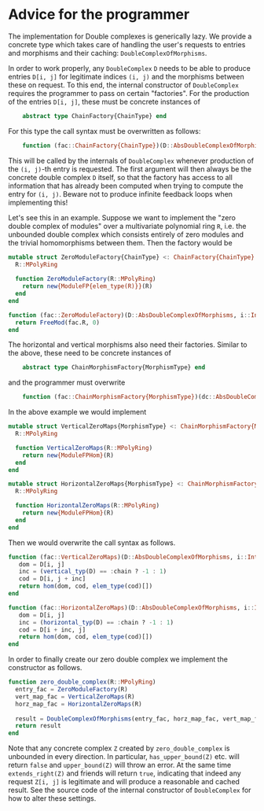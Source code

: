 # Advice for the programmer

The implementation for Double complexes is generically lazy. We provide 
a concrete type which takes care of handling the user's requests 
to entries and morphisms and their caching: `DoubleComplexOfMorphisms`. 

In order to work properly, any `DoubleComplex` `D` needs to be able to produce
entries `D[i, j]` for legitimate indices `(i, j)` and the morphisms between 
these on request. To this end, the internal constructor of `DoubleComplex` 
requires the programmer to pass on certain "factories". For the production 
of the entries `D[i, j]`, these must be concrete instances of 
```julia 
    abstract type ChainFactory{ChainType} end
```
For this type the call syntax must be overwritten as follows:
```julia
    function (fac::ChainFactory{ChainType})(D::AbsDoubleComplexOfMorphisms, i::Int, j::Int)::ChainType where {ChainType}
```
This will be called by the internals of `DoubleComplex` whenever production of the `(i, j)`-th 
entry is requested. The first argument will then always be the concrete double complex `D` itself, 
so that the factory has access to all information that has already been computed when trying 
to compute the entry for `(i, j)`. Beware not to produce infinite feedback loops when implementing this!

Let's see this in an example. Suppose we want to implement the "zero double complex of modules" 
over a multivariate polynomial ring `R`, i.e. the unbounded double complex which consists 
entirely of zero modules and the trivial homomorphisms between them. Then the factory would be 
```julia
mutable struct ZeroModuleFactory{ChainType} <: ChainFactory{ChainType}
  R::MPolyRing
  
  function ZeroModuleFactory(R::MPolyRing)
    return new{ModuleFP{elem_type(R)}}(R)
  end
end

function (fac::ZeroModuleFactory)(D::AbsDoubleComplexOfMorphisms, i::Int, j::Int)
  return FreeMod(fac.R, 0)
end
```

The horizontal and vertical morphisms also need their factories. Similar to the above, these 
need to be concrete instances of 
```julia
    abstract type ChainMorphismFactory{MorphismType} end
```
and the programmer must overwrite 
```julia
    function (fac::ChainMorphismFactory{MorphismType})(dc::AbsDoubleComplexOfMorphisms, i::Int, j::Int)::MorphismType where {MorphismType}
```
In the above example we would implement
```julia
mutable struct VerticalZeroMaps{MorphismType} <: ChainMorphismFactory{MorphismType}
  R::MPolyRing

  function VerticalZeroMaps(R::MPolyRing)
    return new{ModuleFPHom}(R)
  end
end

mutable struct HorizontalZeroMaps{MorphismType} <: ChainMorphismFactory{MorphismType}
  R::MPolyRing

  function HorizontalZeroMaps(R::MPolyRing)
    return new{ModuleFPHom}(R)
  end
end
```
Then we would overwrite the call syntax as follows.
```julia
function (fac::VerticalZeroMaps)(D::AbsDoubleComplexOfMorphisms, i::Int, j::Int)
   dom = D[i, j]
   inc = (vertical_typ(D) == :chain ? -1 : 1)
   cod = D[i, j + inc]
   return hom(dom, cod, elem_type(cod)[])
end

function (fac::HorizontalZeroMaps)(D::AbsDoubleComplexOfMorphisms, i::Int, j::Int)
   dom = D[i, j]
   inc = (horizontal_typ(D) == :chain ? -1 : 1)
   cod = D[i + inc, j]
   return hom(dom, cod, elem_type(cod)[])
end
```

In order to finally create our zero double complex we implement the constructor as 
follows.
```julia
function zero_double_complex(R::MPolyRing)
  entry_fac = ZeroModuleFactory(R)
  vert_map_fac = VerticalZeroMaps(R)
  horz_map_fac = HorizontalZeroMaps(R)
  
  result = DoubleComplexOfMorphisms(entry_fac, horz_map_fac, vert_map_fac, horizontal_typ=:chain, vertical_typ=:chain)
  return result
end
```
Note that any concrete complex `Z` created by `zero_double_complex` is unbounded in every direction. 
In particular, `has_upper_bound(Z)` etc. will 
return `false` and `upper_bound(Z)` will throw an error. At the same time 
`extends_right(Z)` and friends will return `true`, indicating that indeed any request `Z[i, j]` is 
legitimate and will produce a reasonable and cached result.
See the source code of the internal 
constructor of `DoubleComplex` for how to alter these settings.
